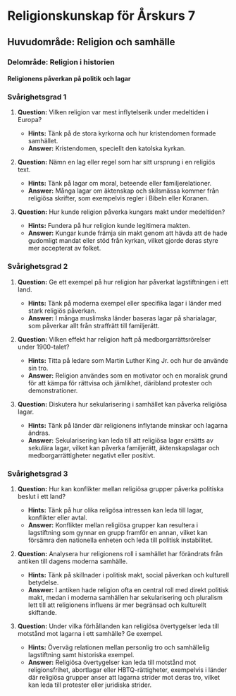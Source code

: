 # Religionskunskap för Årskurs 7
## Huvudområde: Religion och samhälle
### Delområde: Religion i historien
#### Religionens påverkan på politik och lagar

### Svårighetsgrad 1
1. **Question:** Vilken religion var mest inflytelserik under medeltiden i Europa?
   * **Hints:** Tänk på de stora kyrkorna och hur kristendomen formade samhället.
   * **Answer:** Kristendomen, speciellt den katolska kyrkan.

2. **Question:** Nämn en lag eller regel som har sitt ursprung i en religiös text.
   * **Hints:** Tänk på lagar om moral, beteende eller familjerelationer.
   * **Answer:** Många lagar om äktenskap och skilsmässa kommer från religiösa skrifter, som exempelvis regler i Bibeln eller Koranen.

3. **Question:** Hur kunde religion påverka kungars makt under medeltiden?
   * **Hints:** Fundera på hur religion kunde legitimera makten.
   * **Answer:** Kungar kunde främja sin makt genom att hävda att de hade gudomligt mandat eller stöd från kyrkan, vilket gjorde deras styre mer accepterat av folket.

### Svårighetsgrad 2
1. **Question:** Ge ett exempel på hur religion har påverkat lagstiftningen i ett land.
   * **Hints:** Tänk på moderna exempel eller specifika lagar i länder med stark religiös påverkan.
   * **Answer:** I många muslimska länder baseras lagar på sharialagar, som påverkar allt från straffrätt till familjerätt.

2. **Question:** Vilken effekt har religion haft på medborgarrättsrörelser under 1900-talet?
   * **Hints:** Titta på ledare som Martin Luther King Jr. och hur de använde sin tro.
   * **Answer:** Religion användes som en motivator och en moralisk grund för att kämpa för rättvisa och jämlikhet, däribland protester och demonstrationer.

3. **Question:** Diskutera hur sekularisering i samhället kan påverka religiösa lagar.
   * **Hints:** Tänk på länder där religionens inflytande minskar och lagarna ändras.
   * **Answer:** Sekularisering kan leda till att religiösa lagar ersätts av sekulära lagar, vilket kan påverka familjerätt, äktenskapslagar och medborgarrättigheter negativt eller positivt.

### Svårighetsgrad 3
1. **Question:** Hur kan konflikter mellan religiösa grupper påverka politiska beslut i ett land?
   * **Hints:** Tänk på hur olika religösa intressen kan leda till lagar, konflikter eller avtal.
   * **Answer:** Konflikter mellan religiösa grupper kan resultera i lagstiftning som gynnar en grupp framför en annan, vilket kan försämra den nationella enheten och leda till politisk instabilitet.

2. **Question:** Analysera hur religionens roll i samhället har förändrats från antiken till dagens moderna samhälle.
   * **Hints:** Tänk på skillnader i politisk makt, social påverkan och kulturell betydelse.
   * **Answer:** I antiken hade religion ofta en central roll med direkt politisk makt, medan i moderna samhällen har sekularisering och pluralism lett till att religionens influens är mer begränsad och kulturellt skiftande.

3. **Question:** Under vilka förhållanden kan religiösa övertygelser leda till motstånd mot lagarna i ett samhälle? Ge exempel.
   * **Hints:** Överväg relationen mellan personlig tro och samhällelig lagstiftning samt historiska exempel.
   * **Answer:** Religiösa övertygelser kan leda till motstånd mot religionsfrihet, abortlagar eller HBTQ-rättigheter, exempelvis i länder där religiösa grupper anser att lagarna strider mot deras tro, vilket kan leda till protester eller juridiska strider.